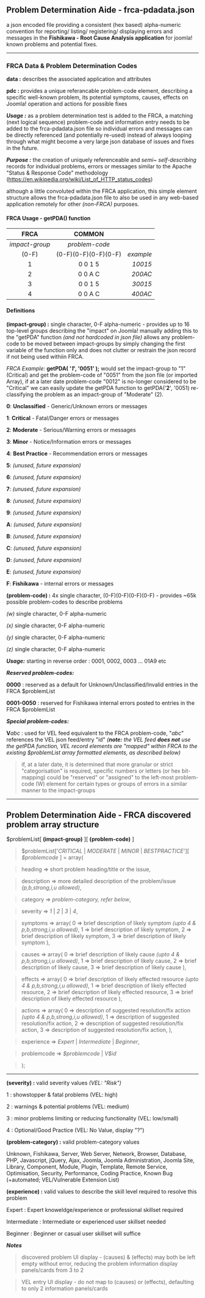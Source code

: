 ## Problem Determination Aide - frca-pdadata.json
a json encoded file providing a consistent (hex based) alpha-numeric convention for reporting/ listing/ registering/ displaying errors and messages in the **Fishikawa - Root Cause Analysis application** for joomla! known problems and potential fixes.

___

### FRCA Data & Problem Determination Codes
**data :** describes the associated application and attributes 

**pdc :** provides a unique referancable problem-code element, describing a specific well-known problem, its potential symptoms, causes, effects on Joomla! operation and actions for possible fixes 

**_Usage :_** as a problem determination test is added to the FRCA, a matching (next logical sequence) problem-code and information entry needs to be added to the frca-pdadata.json file so individual errors and messages can be directly referenced (and potentially re-used) instead of always looping through what might become a very large json database of issues and fixes in the future.

**_Purpose :_** the creation of uniquely referenceable and *semi~ self-describing* records for individual problems, errors or messages similar to the Apache "Status & Response Code" methodology (https://en.wikipedia.org/wiki/List_of_HTTP_status_codes)

although a little convoluted within the FRCA application, this simple element structure allows the frca-pdadata.json file to also be used in any web-based application remotely for other _(non-FRCA)_ purposes.

#### FRCA Usage - getPDA() function

|    **FRCA**    |      **COMMON**      |           |
|     :----:     |        :----:        |     ----: |
| _impact-group_ |    _problem-code_    |           |
|      (0-F)     | (0-F)(0-F)(0-F)(0-F) | _example_ |
|        1       |   0    0    1    5   | _10015_   |
|        2       |   0    0    A    C   | _200AC_   |
|        3       |   0    0    1    5   | _30015_   |
|        4       |   0    0    A    C   | _400AC_   |

#### Definitions
**(impact-group) :** single character, 0-F alpha-numeric - provides up to 16 top-level groups describing the "impact" on Joomla!
manually adding this to the "getPDA" function *(and not hardcoded in json file)* allows any problem-code to be moved between impact-groups by simply changing the first variable of the function only and does not clutter or restrain the json record if not being used withiin FRCA.

_FRCA Example:_ **getPDA( '_1_', '0051' );** would set the impact-group to "1" (Critical) and get the problem-code of "0051" from the json file (or imported Array), if at a later date problem-code "0012" is no-longer considered to be "Critical" we can easily update the getPDA function to getPDA('**2**', '0051) re-classifying the problem as an impact-group of "Moderate" (2).

**0**: **Unclassified** - Generic/Unknown errors or messages

**1**: **Critical** - Fatal/Danger errors or messages

**2**: **Moderate** - Serious/Warning errors or messages

**3**: **Minor** - Notice/Information errors or messages

**4**: **Best Practice** - Recommendation errors or messages

**5**: _(unused, future expansion)_

**6**: _(unused, future expansion)_

**7**: _(unused, future expansion)_

**8**: _(unused, future expansion)_

**9**: _(unused, future expansion)_

**A**: _(unused, future expansion)_

**B**: _(unused, future expansion)_

**C**: _(unused, future expansion)_

**D**: _(unused, future expansion)_

**E**: _(unused, future expansion)_

**F**: **Fishikawa** - internal errors or messages


**(problem-code) :** 4x single character, (0-F)(0-F)(0-F)(0-F) - provides ~65k possible problem-codes to describe problems

_(w)_ single character, 0-F alpha-numeric

_(x)_ single character, 0-F alpha-numeric

_(y)_ single character, 0-F alpha-numeric

_(z)_ single character, 0-F alpha-numeric

**_Usage:_** starting in reverse order : 0001, 0002, 0003 ... 01A9 etc

**_Reserved problem-codes:_**

**0000** : reserved as a default for Unknown/Unclassified/Invalid entries in the FRCA $problemList

**0001-0050** : reserved for Fishikawa internal errors posted to entries in the FRCA $problemList

***Special problem-codes:***

**V**_abc_ : used for VEL feed equivalent to the FRCA problem-code, "_abc_" references the VEL json feed/entry "id" _(**note:** the VEL feed **does not** use the getPDA function, VEL record elements are "mapped" within FRCA to the existing $problemList array formatted elements, as described below)_

> if, at a later date, it is determined that more granular or strict "categorisation" is required, specific numbers or letters (or hex bit-mapping) could be "reserved" or "assigned" to the left-most problem-code (W) element for certain types or groups of errors in a similar manner to the impact-groups

---

## Problem Determination Aide - FRCA discovered problem array structure

\$problemList\[ **(impact-group)** \]\[ **(problem-code)** \]

> $problemList\['_CRITICAL_ | _MODERATE_ | _MINOR_ | _BESTPRACTICE_'\]\[ _\$problemcode_ \] = array(

>    heading	=> short problem heading/title or the issue,

>    description => more detailed description of the problem/issue _(p,b,strong,i,u allowed)_,

>    category => _problem-category, refer below_,

>    severity => _1_ | _2_ | _3_ | _4_,

>    symptoms => array(
        0 => brief description of likely symptom _(upto 4 & p,b,strong,i,u allowed)_,
        1 => brief description of likely symptom,
        2 => brief description of likely symptom,
        3 => brief description of likely symptom
    ),

>    causes => array(
        0 => brief description of likely cause _(upto 4 & p,b,strong,i,u allowed)_,
        1 => brief description of likely cause,
        2 => brief description of likely cause,
        3 => brief description of likely cause
    ),

>    effects => array(
        0 => brief description of likely effected resource _(upto 4 & p,b,strong,i,u allowed)_,
        1 => brief description of likely effected resource,
        2 => brief description of likely effected resource,
        3 => brief description of likely effected resource
    ),

>    actions => array(
        0 => description of suggested resolution/fix action _(upto 4 & p,b,strong,i,u allowed)_,
        1 => description of suggested resolution/fix action,
        2 => description of suggested resolution/fix action,
        3 => description of suggested resolution/fix action,
    ),

>    experience => _Expert_ | _Intermediate_ | _Beginner_,

>    problemcode => _\$problemcode_ | _V\$id_

> );

---

**(severity) :** valid severity values _(VEL: "Risk")_

1 : showstopper & fatal problems (VEL: high)

2 : warnings & potential problems (VEL: medium)

3 : minor problems limiting or reducing functionality (VEL: low/small)

4 : Optional/Good Practice (VEL: No Value, display "?")

**(problem-category) :** valid problem-category values

Unknown, Fishikawa, Server, Web Server, Network, Browser, Database, PHP, Javascript, jQuery, Ajax, Joomla, Joomla Administration, Joomla Site, Library, Component, Module, Plugin, Template, Remote Service, Optimisation, Security, Performance, Coding Practice, Known Bug (+automated; VEL/Vulnerable Extension List)

**(experience) :** valid values to describe the skill level required to resolve this problem

Expert : Expert knoweldge/experience or professional skillset required

Intermediate : Intermediate or experienced user skillset needed

Beginner : Beginner or casual user skillset will suffice

**_Notes_**
> discovered problem UI display - (causes) & (effects) may both be left empty without error, reducing the problem information display panels/cards from 3 to 2

> VEL entry UI display - do not map to (causes) or (effects), defaulting to only 2 information panels/cards
